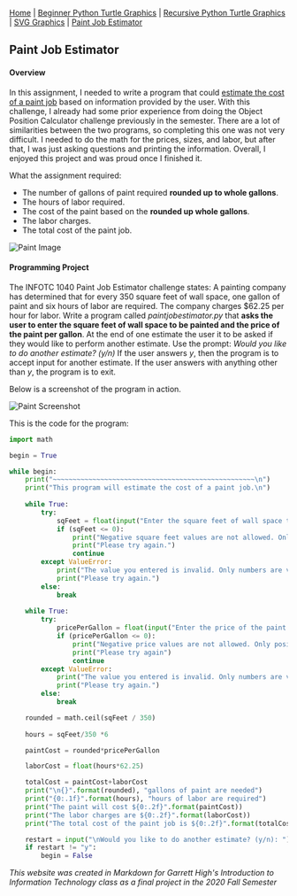 [Home](https://google.com) | [Beginner Python Turtle Graphics](https://google.com) | [Recursive Python Turtle Graphics](https://google.com) | [SVG Graphics](https://google.com) | [Paint Job Estimator](https://google.com)

## Paint Job Estimator

#### Overview

In this assignment, I needed to write a program that could [estimate the cost of a paint job](https://paintingleads.com/how-to-bid-a-paint-job-a-free-guide-to-estimating/) based on information provided by the user. With this challenge, I already had some prior experience from doing the Object Position Calculator challenge previously in the semester. There are a lot of similarities between the two programs, so completing this one was not very difficult. I needed to do the math for the prices, sizes, and labor, but after that, I was just asking questions and printing the information. Overall, I enjoyed this project and was proud once I finished it.



What the assignment required:

- The number of gallons of paint required **rounded up to whole gallons**.
- The hours of labor required.
- The cost of the paint based on the **rounded up whole gallons**.
- The labor charges.
- The total cost of the paint job.



![Paint Image](https://1build.com/wp-content/uploads/2020/05/1build_blog_painting_estimate_v1.jpg)





#### Programming Project

The INFOTC 1040 Paint Job Estimator challenge states: A painting company has determined that for every 350 square feet of wall space, one gallon of paint and six hours of labor are required. The company charges $62.25 per hour for labor. Write a program called *paintjobestimator.py* that **asks the user to enter the square feet of wall space to be painted and the price of the paint per gallon**. At the end of one estimate the user it to be asked if they would like to perform another estimate. Use the prompt: *Would you like to do another estimate? (y/n)* If the user answers *y*, then the program is to accept input for another estimate. If the user answers with anything other than *y*, the program is to exit.



Below is a screenshot of the program in action.

![Paint Screenshot](https://github.com/GarrettHigh/final/blob/master/Pictures/paint.jpg?raw=true)



This is the code for the program:


```python
import math

begin = True

while begin:
    print("~~~~~~~~~~~~~~~~~~~~~~~~~~~~~~~~~~~~~~~~~~~~~~~~~~~\n")
    print("This program will estimate the cost of a paint job.\n")
    
    while True:
        try:
            sqFeet = float(input("Enter the square feet of wall space to be painted: " ))
            if (sqFeet <= 0):
                print("Negative square feet values are not allowed. Only positive values greater than 0 are valid.")
                print("Please try again.")
                continue
        except ValueError:
            print("The value you entered is invalid. Only numbers are valid.")
            print("Please try again.")
        else:
            break
    
    while True:
        try:
            pricePerGallon = float(input("Enter the price of the paint per gallon: " ))
            if (pricePerGallon <= 0):
                print("Negative price values are not allowed. Only positive values greater than 0 are valid.")
                print("Please try again")
                continue
        except ValueError:
            print("The value you entered is invalid. Only numbers are valid.")
            print("Please try again.")
        else:
            break

    rounded = math.ceil(sqFeet / 350)
    
    hours = sqFeet/350 *6

    paintCost = rounded*pricePerGallon

    laborCost = float(hours*62.25)

    totalCost = paintCost+laborCost
    print("\n{}".format(rounded), "gallons of paint are needed")
    print("{0:.1f}".format(hours), "hours of labor are required")
    print("The paint will cost ${0:.2f}".format(paintCost))
    print("The labor charges are ${0:.2f}".format(laborCost))
    print("The total cost of the paint job is ${0:.2f}".format(totalCost))

    restart = input("\nWould you like to do another estimate? (y/n): ")
    if restart != "y":
        begin = False

```



*This website was created in Markdown for Garrett High's Introduction to Information Technology class as a final project in the 2020 Fall Semester*